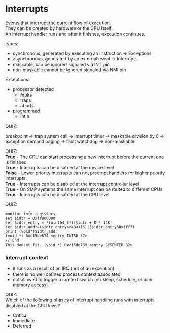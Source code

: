 # Interrupts

Events that interrupt the current flow of execution.  
They can be created by hardware or the CPU itself.  
An interrupt handler runs and after it finishes, execution continues.

types:
- synchronous, generated by executing an instruction -> Exceptions
- asynchronous, generated by an external event -> Interrupts.
- maskable, can be ignored signaled via INT pin
- non-maskable cannot be ignored signaled via NMI pin

Exceptions:
* processor detected
    - faults
    - traps
    - aborts
* programmed
    - int n

QUIZ:

breakpoint -> trap
system call -> interrupt
timer -> maskable
division by 0 -> exception
demand paging -> fault
watchdog -> non-maskable

QUIZ:  
**True**  - The CPU can start processing a new interrupt before the current one is finished  
**True**  - Interrupts can be disabled at the device level  
**False**  - Lower priority interrupts can not preempt handlers for higher priority interrupts  
**True**  - Interrupts can be disabled at the interrupt controller level  
**True**  - On SMP systems the same interrupt can be routed to different CPUs  
**True**  - Interrupts can be disabled at the CPU level

QUIZ:

    monitor info registers
    set $idtr = 0xff800000
    set $idtr_entry = *(uint64_t*)($idtr + 8 * 128)
    set $idtr_addr=($idtr_entry>>48<<16)|($idtr_entry&0xffff)
    print (void*)$idtr_addr
    (void *) 0xc15de874 <entry_INT80_32>
    // End
    This doesnt fit. (void *) 0xc15de780 <entry_SYSENTER_32>

### Interrupt context
- it runs as a result of an IRQ (not of an exception)
- there is no well defined process context associated
- not allowed to trigger a context switch (no sleep, schedule, or user memory access)

QUIZ:  
Which of the following phases of interrupt handling runs with interrupts disabled at the CPU level?  

- Critical
- Immediate
- Deferred

